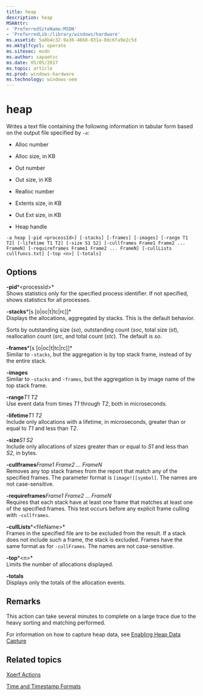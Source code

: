 ```yaml
---
title: heap
description: heap
MSHAttr:
- 'PreferredSiteName:MSDN'
- 'PreferredLib:/library/windows/hardware'
ms.assetid: 5a8b4c32-9a36-4668-831a-8dc6fa9e2c5d
ms.mktglfcycl: operate
ms.sitesec: msdn
ms.author: sapaetsc
ms.date: 05/05/2017
ms.topic: article
ms.prod: windows-hardware
ms.technology: windows-oem
---
```


# heap


Writes a text file containing the following information in tabular form based on the output file specified by `-o`:

-   Alloc number

-   Alloc size, in KB

-   Out number

-   Out size, in KB

-   Realloc number

-   Extents size, in KB

-   Out Ext size, in KB

-   Heap handle

```
-a heap [-pid <processId>] [-stacks] [-frames] [-images] [-range T1 T2] [-lifetime T1 T2] [-size S1 S2] [-cullframes Frame1 Frame2 ... FrameN] [-requireframes Frame1 Frame2 ... FrameN] [-cullLists cullfuncs.txt] [-top <n>] [-totals]
```

## Options


<a href="" id="-pid-processid-"></a>**-pid***&lt;processId&gt;*  
Shows statistics only for the specified process identifier. If not specified, shows statistics for all processes.

<a href="" id="-stacks-s--o-oc-t-tc-rc--"></a>**-stacks***\[s \[o|oc|t|tc|rc\]\]*  
Displays the allocations, aggregated by stacks. This is the default behavior.

Sorts by outstanding size (*so*), outstanding count (*soc*, total size (*st*), reallocation count (*src*, and total count (*stc*). The default is *so*.

<a href="" id="-frames-s--o-oc-t-tc-rc--"></a>**-frames***\[s \[o|oc|t|tc|rc\]\]*  
Similar to `-stacks`, but the aggregation is by top stack frame, instead of by the entire stack.

<a href="" id="-images"></a>**-images**  
Similar to `-stacks` and `-frames`, but the aggregation is by image name of the top stack frame.

<a href="" id="-ranget1-t2"></a>**-range***T1 T2*  
Use event data from times *T1* through *T2*, both in microseconds.

<a href="" id="-lifetimet1-t2"></a>**-lifetime***T1 T2*  
Include only allocations with a lifetime, in microseconds, greater than or equal to *T1* and less than *T2*.

<a href="" id="-sizes1-s2"></a>**-size***S1 S2*  
Include only allocations of sizes greater than or equal to *S1* and less than *S2*, in bytes.

<a href="" id="-cullframesframe1-frame2---framen"></a>**-cullframes***Frame1 Frame2 … FrameN*  
Removes any top stack frames from the report that match any of the specified frames. The parameter format is `[image!][symbol]`. The names are not case-sensitive.

<a href="" id="-requireframesframe1-frame2---framen"></a>**-requireframes***Frame1 Frame2 … FrameN*  
Requires that each stack have at least one frame that matches at least one of the specified frames. This test occurs before any explicit frame culling with `-cullframes`.

<a href="" id="-culllists-filename-"></a>**-cullLists***&lt;fileName&gt;*  
Frames in the specified file are to be excluded from the result. If a stack does not include such a frame, the stack is excluded. Frames have the same format as for `-cullFrames`. The names are not case-sensitive.

<a href="" id="-top-n-"></a>**-top***&lt;n&gt;*  
Limits the number of allocations displayed.

<a href="" id="-totals"></a>**-totals**  
Displays only the totals of the allocation events.

## Remarks


This action can take several minutes to complete on a large trace due to the heavy sorting and matching performed.

For information on how to capture heap data, see [Enabling Heap Data Capture](enabling-heap-data-capture.md)

## Related topics


[Xperf Actions](xperf-actions.md)

[Time and Timestamp Formats](time-and-timestamp-formats.md)

 

 







